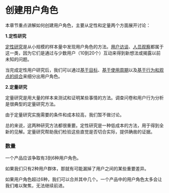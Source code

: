 # 创建用户角色 #

本章节重点讲解如何创建用户角色，主要从定性和定量两个方面展开讨论：

**1.定性研究**

[定性研究](qualitative.md)是从小规模的样本量中发现用户角色的方法。[用户访谈]()、[人员观察]()都属于这一类，因为它们是通过与少数用户（10到20个）互动来得到新想法或揭露以前未知的问题。

当完成定性用户研究后，我们可以通过[基于目标](segmentation/global.md)、[基于使用周期]()以及[基于行为和观点的组合]()来细分出用户角色。

**2.定量研究**

定量研究是用大量的样本来测试和证明某些事情的方法。调查问卷和用户行为分析是很典型的定量研究方法。

由于定量研究实施需要的条件和成本较高，我们暂不做讨论。

总的来说，这两种研究方法都很重要。定性研究是一种低成本的方法，用于得到全新的见解。定量研究帮助我们检验这些直觉是否切合实际，提供确凿的证据。

### 数量 ###

一个产品应该争取有3到6种用户角色。

如果我们只有2种用户群体，那就有可能漏掉了用户之间的某些重要差异。

如果用户角色超过6种，我们可以合并其中几个。一个产品中的用户角色太多会让我们难以聚焦，无法继续前进。